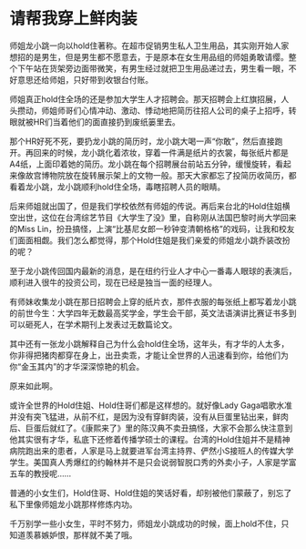 # 请帮我穿上鲜肉装

师姐龙小跳一向以hold住著称。在超市促销男生私人卫生用品，其实刚开始人家想招的是男生，但是男生都不愿意去，于是原本在女生用品组的师姐勇敢请缨。整个下午站在货架旁边面带微笑，有男生经过就把卫生用品递过去，男生看一眼，不好意思还给师姐，只好带到收银台付账。 

师姐真正hold住全场的还是参加大学生人才招聘会。那天招聘会上红旗招展，人头攒动，师姐师哥们心情冲动、激动、悸动地把简历往招人公司的桌子上招呼，转眼就被HR们当着他们的面直接扔到废纸篓里去。 

那个HR好死不死，要扔龙小跳的简历时，龙小跳大喝一声“你敢”，然后直接跑开。再回来的时候，龙小跳化着浓妆，穿着一件满是纸片的衣裳，每张纸片都是A4纸，上面印着她的简历。龙小跳在每个招聘展台前站五分钟，缓慢旋转，看起来像故宫博物院放在旋转展示架上的文物一般。那天大家都忘了投简历收简历，都看着龙小跳，龙小跳顺利hold住全场，毒瞎招聘人员的眼睛。 

后来师姐就出国了，但是我们学校依然有师姐的传说。再后来台北的Hold住姐横空出世，这位在台湾综艺节目《大学生了没》里，自称刚从法国巴黎时尚大学回来的Miss Lin，扮丑搞怪，上演“比基尼女郎一秒钟变清朝格格”的戏码，让我和校友们面面相觑。我们怎么都觉得，那个Hold住姐是我们亲爱的师姐龙小跳乔装改扮的呢？ 

至于龙小跳传回国内最新的消息，是在纽约行业人才中心一番毒人眼球的表演后，顺利进入很牛的投资公司，现在已经是独当一面的经理人。 

有师妹收集龙小跳在那日招聘会上穿的纸片衣，那件衣服的每张纸上都写着龙小跳的前世今生：大学四年无数最高奖学金，学生会干部，英文法语演讲比赛证书多到可以砸死人，在学术期刊上发表过无数篇论文。 

其中还有一张龙小跳解释自己为什么会hold住全场，这年头，有才华的人太多，你非得把猪肉都穿在身上，出丑卖乖，才能让全世界的人迅速看到你，给他们为你“金玉其内”的才华深深惊艳的机会。 

原来如此啊。 

或许全世界的Hold住姐、Hold住哥们都是这样想的。就好像Lady Gaga唱歌水准并没有突飞猛进，从前不红，是因为没有穿鲜肉装，没有从巨蛋里钻出来，鲜肉后、巨蛋后就红了。《康熙来了》里的陈汉典不卖丑搞怪，大家不会那么快注意到他其实很有才华，私底下还修着传播学硕士的课程。台湾的Hold住姐并不是精神病院跑出来的患者，人家是马上就要进军台湾主持界、俨然小S接班人的传媒大学学生。美国真人秀爆红的约翰林并不是只会说弱智脱口秀的外卖小子，人家是学富五车的教授呢…… 

普通的小女生们，Hold住哥、Hold住姐的笑话好看，却别被他们蒙蔽了，别忘了私下里像师姐龙小跳那样修炼内功。 

千万别学一些小女生，平时不努力，师姐龙小跳成功的时候，面上hold不住，只知道羡慕嫉妒恨，那样就不美了哦。